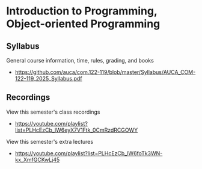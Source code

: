 Introduction to Programming, Object-oriented Programming
========================================================

## Syllabus

General course information, time, rules, grading, and books

* <https://github.com/auca/com.122-119/blob/master/Syllabus/AUCA_COM-122-119_2025_Syllabus.pdf>

## Recordings

View this semester's class recordings

* <https://youtube.com/playlist?list=PLHcEzCb_lW6eyX7V1Ftk_0CmRzdRCGOWY>

View this semester's extra lectures

* <https://youtube.com/playlist?list=PLHcEzCb_lW6foTk3WN-kx_XmfGCKwLj45>
